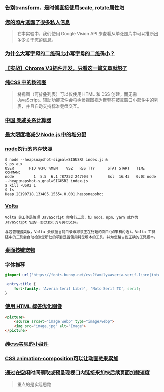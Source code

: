 ### [告别transform，是时候直接使用scale, rotate属性啦](https://www.zhangxinxu.com/wordpress/2025/04/css-scale-rotate-translate/)

### [您的照片透露了很多私人信息](https://theyseeyourphotos.com/)

> 在本实验中，我们使用 Google Vision API 来查看从单张照片中可以推断出多少关于您的信息。

### [为什么大写字母的二维码比小写字母的二维码小？](https://shkspr.mobi/blog/2025/02/why-are-qr-codes-with-capital-letters-smaller-than-qr-codes-with-lower-case-letters/)

### [【实战】Chrome V3插件开发，只看这一篇文章就够了](https://juejin.cn/post/7229238405406294074)

### [纯CSS 中的树视图](https://iamkate.com/code/tree-views/)

> 树视图（可折叠列表）可以仅使用 HTML 和 CSS 创建，而无需 JavaScript。辅助功能软件会将树状视图视为嵌套在披露窗口小部件中的列表，并且自动支持标准键盘交互。

### [中国 亲戚关系计算器](https://passer-by.com/relationship/)

### [最大限度地减少 Node.js 中的堆分配](https://blog.appsignal.com/2022/09/28/minimize-heap-allocations-in-nodejs.html)

### [node执行的内存快照](https://nodejs.cn/api/cli/heapsnapshot_signal_signal.html)

```
$ node --heapsnapshot-signal=SIGUSR2 index.js &
$ ps aux
USER       PID %CPU %MEM    VSZ   RSS TTY      STAT START   TIME COMMAND
node         1  5.5  6.1 787252 247004 ?       Ssl  16:43   0:02 node --heapsnapshot-signal=SIGUSR2 index.js
$ kill -USR2 1
$ ls
Heap.20190718.133405.15554.0.001.heapsnapshot
```

### [Volta](https://volta.jikun.dev/guide/understanding.html)

```
Volta 的工作是管理 JavaScript 命令行工具，如 node、npm、yarn 或作为 JavaScript 包的一部分发布的可执行文件。

与包管理器类似，Volta 会根据当前目录跟踪您正在处理的项目(如果有的话)。Volta 工具链中的工具会自动检测您所处的项目是否使用特定版本的工具，并为您路由到正确的工具版本。
```

### [桌面按键宠物](https://github.com/ayangweb/BongoCat)

### 字体推荐

```css
@import url('https://fonts.bunny.net/css?family=averia-serif-libre|inter|merriweather-sans|noto-serif-tc');

.entry-title {
    font-family: 'Averia Serif Libre', 'Noto Serif TC', serif;
}
```

### [使用 HTML 标签优化图像<picture>](https://jfhr.me/optimizing-images-with-the-html-picture-tag/)

```html
<picture>
    <source srcset="image.webp" type="image/webp">
    <img src="image.jpg" alt="Image">
</picture>
```

### [纯css实现的小组件](http://youmightnotneedjs.com/)

### [CSS animation-composition可以让动画效果累加](https://www.zhangxinxu.com/wordpress/2025/05/css-animation-composition/)

### [通过在空闲时间预取或预呈现视口内链接来加快后续页面加载速度](https://github.com/GoogleChromeLabs/quicklink)

> 重点的是实现思路
